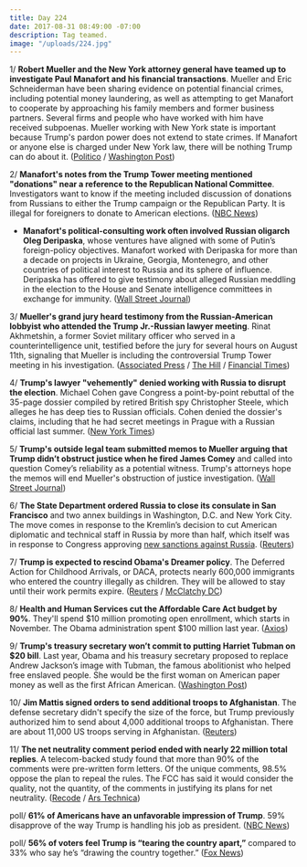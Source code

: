 ```yaml
---
title: Day 224
date: 2017-08-31 08:49:00 -07:00
description: Tag teamed.
image: "/uploads/224.jpg"
---
```


1/ **Robert Mueller and the New York attorney general have teamed up to investigate Paul Manafort and his financial transactions**. Mueller and Eric Schneiderman have been sharing evidence on potential financial crimes, including potential money laundering, as well as attempting to get Manafort to cooperate by approaching his family members and former business partners. Several firms and people who have worked with him have received subpoenas. Mueller working with New York state is important because Trump's pardon power does not extend to state crimes. If Manafort or anyone else is charged under New York law, there will be nothing Trump can do about it. ([Politico](http://www.politico.com/story/2017/08/30/manafort-mueller-probe-attorney-general-242191) / [Washington Post](https://www.washingtonpost.com/news/morning-mix/wp/2017/08/31/trump-and-manafort-get-big-reminder-that-pardon-power-does-not-extend-to-state-crimes/))

2/ **Manafort's notes from the Trump Tower meeting mentioned "donations" near a reference to the Republican National Committee**. Investigators want to know if the meeting included discussion of donations from Russians to either the Trump campaign or the Republican Party. It is illegal for foreigners to donate to American elections. ([NBC News](https://www.nbcnews.com/news/us-news/manafort-notes-russian-meet-contain-cryptic-reference-donations-n797816))

*  **Manafort's political-consulting work often involved Russian oligarch Oleg Deripaska**, whose ventures have aligned with some of Putin’s foreign-policy objectives. Manafort worked with Deripaska for more than a decade on projects in Ukraine, Georgia, Montenegro, and other countries of political interest to Russia and its sphere of influence. Deripaska has offered to give testimony about alleged Russian meddling in the election to the House and Senate intelligence committees in exchange for immunity. ([Wall Street Journal](https://www.wsj.com/articles/paul-manaforts-overseas-political-work-had-a-notable-patron-a-russian-oligarch-1504131910))

3/ **Mueller's grand jury heard testimony from the Russian-American lobbyist who attended the Trump Jr.-Russian lawyer meeting**. Rinat Akhmetshin, a former Soviet military officer who served in a counterintelligence unit, testified before the jury for several hours on August 11th, signaling that Mueller is including the controversial Trump Tower meeting in his investigation. ([Associated Press](https://www.apnews.com/3bdad0490e26494297f70d8dacbf9d7e) / [The Hill](http://thehill.com/homenews/administration/348649-russian-lobbyist-testifies-before-mueller-grand-jury) / [Financial Times](https://www.ft.com/content/eb36aed6-8d87-11e7-a352-e46f43c5825d))

4/ **Trump's lawyer "vehemently" denied working with Russia to disrupt the election**. Michael Cohen gave Congress a point-by-point rebuttal of the 35-page dossier compiled by retired British spy Christopher Steele, which alleges he has deep ties to Russian officials. Cohen denied the dossier's claims, including that he had secret meetings in Prague with a Russian official last summer. ([New York Times](https://www.nytimes.com/2017/08/30/us/politics/trump-russia-michael-cohen.html?_r=0))

5/ **Trump's outside legal team submitted memos to Mueller arguing that Trump didn’t obstruct justice when he fired James Comey** and called into question Comey’s reliability as a potential witness. Trump's attorneys hope the memos will end Mueller's obstruction of justice investigation. ([Wall Street Journal](https://www.wsj.com/articles/trump-attorneys-lay-out-arguments-against-obstruction-of-justice-probe-to-mueller-1504207495))

6/ **The State Department ordered Russia to close its consulate in San Francisco** and two annex buildings in Washington, D.C. and New York City. The move comes in response to the Kremlin’s decision to cut American diplomatic and technical staff in Russia by more than half, which itself was in response to Congress approving [new sanctions against Russia](https://whatthefuckjusthappenedtoday.com/2017/08/02/day-195/#1-trump-signed-the-bill-to-impose-sa). ([Reuters](https://www.reuters.com/article/us-usa-russia-diplomacy-idUSKCN1BB2CY))

7/ **Trump is expected to rescind Obama's Dreamer policy**. The Deferred Action for Childhood Arrivals, or DACA, protects nearly 600,000 immigrants who entered the country illegally as children. They will be allowed to stay until their work permits expire. ([Reuters](https://www.reuters.com/article/us-usa-immigration-daca-idUSKCN1BB2PD) / [McClatchy DC](http://www.mcclatchydc.com/news/politics-government/white-house/article170463687.html))

8/ **Health and Human Services cut the Affordable Care Act budget by 90%**. They'll spend $10 million promoting open enrollment, which starts in November. The Obama administration spent $100 million last year. ([Axios](https://www.axios.com/hhs-cuts-aca-advertising-budget-by-90-percent-2480029656.html))

9/ **Trump's treasury secretary won’t commit to putting Harriet Tubman on $20 bill**. Last year, Obama and his treasury secretary proposed to replace Andrew Jackson’s image with Tubman, the famous abolitionist who helped free enslaved people. She would be the first woman on American paper money as well as the first African American. ([Washington Post](https://www.washingtonpost.com/news/wonk/wp/2017/08/31/trump-treasury-secretary-wont-commit-to-put-harriet-tubman-on-20-bill/))

10/ **Jim Mattis signed orders to send additional troops to Afghanistan**. The defense secretary didn't specify the size of the force, but Trump previously authorized him to send about 4,000 additional troops to Afghanistan. There are about 11,000 US troops serving in Afghanistan. ([Reuters](https://www.reuters.com/article/us-usa-afghanistan-military-idUSKCN1BB2JC))

11/ **The net neutrality comment period ended with nearly 22 million total replies**. A telecom-backed study found that more than 90% of the comments were pre-written form letters. Of the unique comments,  98.5% oppose the plan to repeal the rules. The FCC has said it would consider the quality, not the quantity, of the comments in justifying its plans for net neutrality. ([Recode](https://www.recode.net/2017/8/30/16223210/net-neutrality-fcc-21-million-record-comments-duplicates-suspicious-data) / [Ars Technica](https://arstechnica.com/tech-policy/2017/08/isp-funded-study-finds-huge-support-for-keeping-current-net-neutrality-rules/))

poll/ **61% of Americans have an unfavorable impression of Trump**. 59% disapprove of the way Trump is handling his job as president. ([NBC News](https://www.nbcnews.com/politics/donald-trump/poll-most-oppose-trump-s-pardon-ex-sheriff-arpaio-booting-n797526))

poll/ **56% of voters feel Trump is “tearing the country apart,”** compared to 33% who say he’s “drawing the country together.” ([Fox News](http://www.foxnews.com/politics/2017/08/30/fox-news-poll-voters-mood-sours-56-percent-say-trump-tearing-country-apart.html))